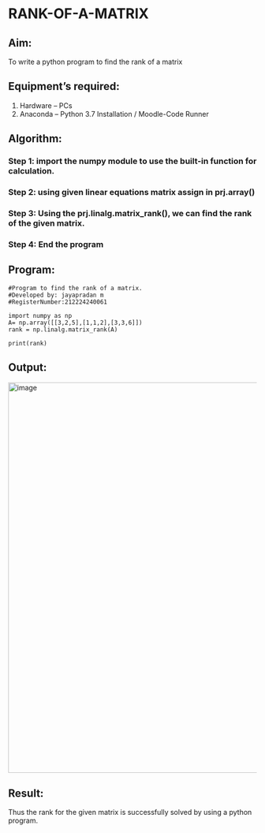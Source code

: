 # RANK-OF-A-MATRIX
## Aim:
To write a python program to find the rank of a matrix
## Equipment’s required:
1. 	Hardware – PCs
2. 	Anaconda – Python 3.7 Installation / Moodle-Code Runner
## Algorithm:
### Step 1: import the numpy module to use the built-in function for calculation.
### Step 2: using given linear equations matrix assign in prj.array()
### Step 3: Using the prj.linalg.matrix_rank(), we can find the rank of the given matrix.
### Step 4: End the program
## Program:
```
#Program to find the rank of a matrix.
#Developed by: jayapradan m 
#RegisterNumber:212224240061

import numpy as np
A= np.array([[3,2,5],[1,1,2],[3,3,6]])
rank = np.linalg.matrix_rank(A)

print(rank)
```
## Output:
<img width="1327" height="792" alt="image" src="https://github.com/user-attachments/assets/5bc5ac6e-8b36-4f92-a774-b0f1ddca0a50" />

## Result:
Thus the rank for the given matrix is successfully solved by  using a python program.

